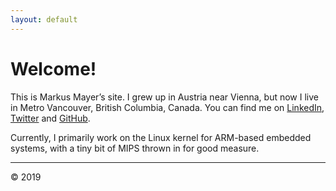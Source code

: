 ```yaml
---
layout: default
---
```


# Welcome!

This is Markus Mayer&#8217;s site. I grew up in Austria near Vienna,
but now I live in Metro Vancouver, British Columbia, Canada. You can find me
on [LinkedIn](http://ca.linkedin.com/in/mmayer/),
[Twitter](http://twitter.com/mm75) and [GitHub](http://github.com/mmayer/).

Currently, I primarily work on the Linux kernel for ARM-based embedded
systems, with a tiny bit of MIPS thrown in for good measure.

* * *

&copy; 2019
